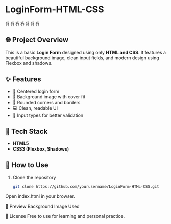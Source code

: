 # LoginForm-HTML-CSS

ॐ ॐ ॐ ॐ ॐ ॐ ॐ

## 🌐 Project Overview

This is a basic **Login Form** designed using only **HTML and CSS**. It features a beautiful background image, clean input fields, and modern design using Flexbox and shadows.

## ✨ Features

- 📱 Centered login form
- 🌄 Background image with cover fit
- 🎨 Rounded corners and borders
- 💻 Clean, readable UI
- 🎯 Input types for better validation

## 🧱 Tech Stack

- **HTML5**
- **CSS3 (Flexbox, Shadows)**

## 🔧 How to Use

1. Clone the repository  
   ```bash
   git clone https://github.com/yourusername/LoginForm-HTML-CSS.git
Open index.html in your browser.

📸 Preview
Background Image Used

📜 License
Free to use for learning and personal practice.

